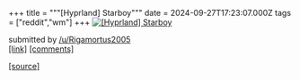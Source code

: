 +++
title = """[Hyprland] Starboy"""
date = 2024-09-27T17:23:07.000Z
tags = ["reddit","wm"]
+++
[![[Hyprland] Starboy](https://external-preview.redd.it/ODA2dWM2enJ5ZHJkMVaG_SX-4oXYT0YxHq4zxAR9rwcS8DQ-Y5SxmFUHcyBb.png?width=640&crop=smart&auto=webp&s=2c8ebce69b89525ec5482b082e3afda301710381 "[Hyprland] Starboy")](https://www.reddit.com/r/unixporn/comments/1fqt2tv/hyprland_starboy/)

submitted by [/u/Rigamortus2005](https://www.reddit.com/user/Rigamortus2005)  
[\[link\]](https://v.redd.it/chcpr6zrydrd1) [\[comments\]](https://www.reddit.com/r/unixporn/comments/1fqt2tv/hyprland_starboy/)

[[source]](https://www.reddit.com/r/unixporn/comments/1fqt2tv/hyprland_starboy/)
